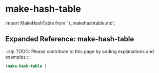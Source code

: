 # make-hash-table

import MakeHashTable from './_makehashtable.md';

<MakeHashTable />

## Expanded Reference: make-hash-table

:::tip
TODO: Please contribute to this page by adding explanations and examples
:::

```lisp
(make-hash-table )
```
